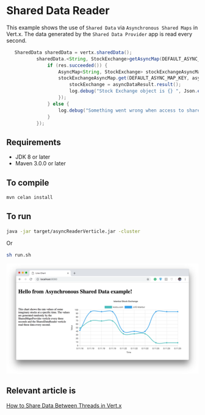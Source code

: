 # Shared Data Reader

This example shows the use of `Shared Data` via `Asynchronous Shared Maps` in Vert.x. The data generated by the `Shared Data Provider` app is read every second.
                                                 
```java
   SharedData sharedData = vertx.sharedData();
           sharedData.<String, StockExchange>getAsyncMap(DEFAULT_ASYNC_MAP_NAME, res -> {
               if (res.succeeded()) {
                   AsyncMap<String, StockExchange> stockExchangeAsyncMap = res.result();
                   stockExchangeAsyncMap.get(DEFAULT_ASYNC_MAP_KEY, asyncDataResult -> {
                       stockExchange = asyncDataResult.result();
                       log.debug("Stock Exchange object is {} ", Json.encodePrettily(stockExchange));
                   });
               } else {
                   log.debug("Something went wrong when access to shared map!");
               }
           });
```

## Requirements
* JDK 8 or later
* Maven 3.0.0 or later

## To compile
```bash
mvn celan install
```

## To run
```bash
java -jar target/asyncReaderVerticle.jar -cluster
```

Or

```bash
sh run.sh
```

![](images/reader.png)

## Relevant article is
[How to Share Data Between Threads in Vert.x](https://medium.com/@hakdogan/how-to-share-data-between-threads-in-vert-x-afdf26dcc684)
